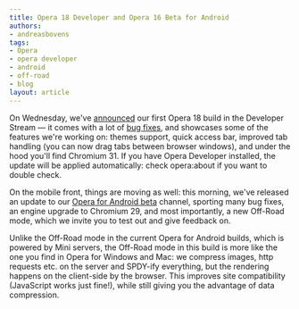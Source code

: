 ```yaml
---
title: Opera 18 Developer and Opera 16 Beta for Android
authors:
- andreasbovens
tags:
- Opera
- opera developer
- android
- off-road
- blog
layout: article
---
```

<p>On Wednesday, we&#39;ve <a href="http://my.opera.com/desktopteam/blog/2013/09/11/opera-18-developer-stream">announced</a> our first Opera 18 build in the Developer Stream — it comes with a lot of <a href="https://files.myopera.com/bkazmierczak/files/Opera_initial_18_dev_changelog.txt">bug fixes</a>, and showcases some of the features we&#39;re working on: themes support, quick access bar, improved tab handling (you can now drag tabs between browser windows), and under the hood you&#39;ll find Chromium 31. If you have Opera Developer installed, the update will be applied automatically: check opera:about if you want to double check.</p>
<p>On the mobile front, things are moving as well: this morning, we&#39;ve released an update to our <a href="https://play.google.com/store/apps/details?id=com.opera.browser.beta">Opera for Android beta</a> channel, sporting many bug fixes, an engine upgrade to Chromium 29, and most importantly, a new Off-Road mode, which we invite you to test out and give feedback on.</p>
<p>Unlike the Off-Road mode in the current Opera for Android builds, which is powered by Mini servers, the Off-Road mode in this build is more like the one you find in Opera for Windows and Mac: we compress images, http requests etc. on the server and SPDY-ify everything, but the rendering happens on the client-side by the browser. This improves site compatibility (JavaScript works just fine!), while still giving you the advantage of data compression.</p>
